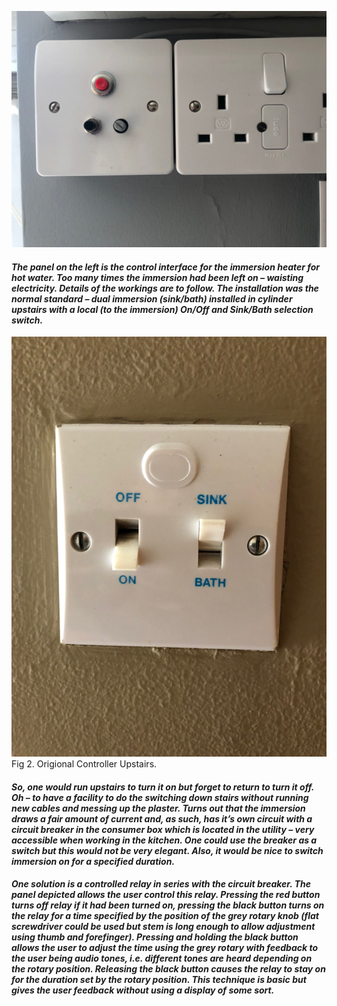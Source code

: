 
![NewControl](/images/NewCtrl.jpg)
#### *The panel on the left is the control interface for the immersion heater for hot water. Too many times the immersion had been left on – waisting electricity. Details of the workings are to follow. The installation was the normal standard – dual immersion (sink/bath) installed in cylinder upstairs with a local (to the immersion) On/Off and Sink/Bath selection switch.*
![Original](/images/OrigCtrl.jpg)
Fig 2. Origional Controller Upstairs.
#### *So, one would run upstairs to turn it on but forget to return to turn it off. Oh – to have a facility to do the switching down stairs without running new cables and messing up the plaster. Turns out that the immersion draws a fair amount of current and, as such, has it’s own circuit with a circuit breaker in the consumer box which is located in the utility – very accessible when working in the kitchen. One could use the breaker as a switch but this would not be very elegant. Also, it would be nice to switch immersion on for a specified duration.* 

#### *One solution is a controlled relay in series with the circuit breaker. The panel depicted allows the user control this relay. Pressing the red button turns off relay if it had been turned on, pressing the black button turns on the relay for a time specified by the position of the grey rotary knob (flat screwdriver could be used but stem is long enough to allow adjustment using thumb and forefinger). Pressing and holding the black button allows the user to adjust the time using the grey rotary with feedback to the user being audio tones, i.e. different tones are heard depending on the rotary position. Releasing the black button causes the relay to stay on for the duration set by the rotary position. This technique is basic but gives the user feedback without using a display of some sort.*